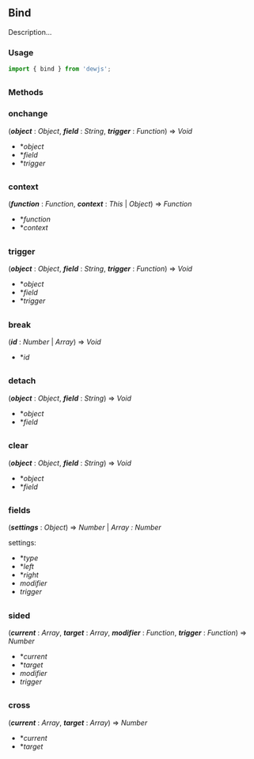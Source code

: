 ## Bind

Description...

### Usage

```js
import { bind } from 'dewjs';
```
##
### Methods
### onchange
(***object*** : *Object*, ***field*** : *String*, ***trigger*** : *Function*) => *Void*

- **object*
- **field*
- **trigger*

##
### context
(***function*** : *Function*, ***context*** : *This* | *Object*) => *Function*

- **function*
- **context*

##
### trigger
(***object*** : *Object*, ***field*** : *String*, ***trigger*** : *Function*) => *Void*

- **object*
- **field*
- **trigger*

##
### break
(***id*** : *Number* | *Array*) => *Void*

- **id*

##
### detach
(***object*** : *Object*, ***field*** : *String*) => *Void*

- **object*
- **field*

##
### clear
(***object*** : *Object*, ***field*** : *String*) => *Void*

- **object*
- **field*

##
### fields
(***settings*** : *Object*) => *Number* | *Array : Number*

settings:
- **type*
- **left*
- **right*
- *modifier*
- *trigger*


##
### sided
(***current*** : *Array*, ***target*** : *Array*, ***modifier*** : *Function*, ***trigger*** : *Function*) => *Number*

- **current*
- **target*
- *modifier*
- *trigger*

##
### cross
(***current*** : *Array*, ***target*** : *Array*) => *Number*

- **current*
- **target*
